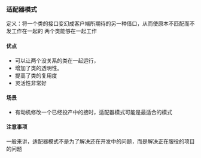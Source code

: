 ### 适配器模式

定义：将一个类的接口变幻成客户端所期待的另一种借口，从而使原本不匹配而不发工作在一起的
两个类能够在一起工作

#### 优点
- 可以让两个没关系的类在一起运行，
- 增加了类的透明性。
- 提高了类的复用度
- 灵活性非常好

#### 场景
- 有动机修改一个已经投产中的接时，适配器模式可能是最适合的模式

#### 注意事项
一般来讲，适配器模式不是为了解决还在开发中的问题，而是解决正在服役的项目的问题